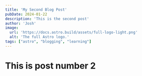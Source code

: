 ```yaml
---
title: 'My Second Blog Post'
pubDate: 2024-01-22
description: 'This is the second post'
author: 'Josh'
image: 
  url: 'https://docs.astro.build/assets/full-logo-light.png'
  alt: 'The full Astro logo.'
tags: ["astro", "blogging", "learning"]
---
```


# This is post number 2